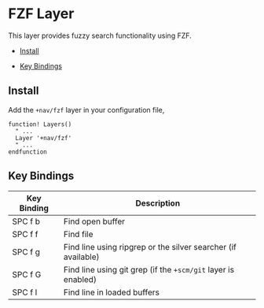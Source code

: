 # FZF Layer

This layer provides fuzzy search functionality using FZF.

- [Install](#install)

- [Key Bindings](#key-bindings)

## Install

Add the `+nav/fzf` layer in your configuration file,

```viml
function! Layers()
  " ...
  Layer '+nav/fzf'
  " ...
endfunction
```

## Key Bindings

Key Binding | Description
----------- | -------------------------------------------------------------
SPC f b     | Find open buffer
SPC f f     | Find file
SPC f g     | Find line using ripgrep or the silver searcher (if available)
SPC f G     | Find line using git grep (if the `+scm/git` layer is enabled)
SPC f l     | Find line in loaded buffers
